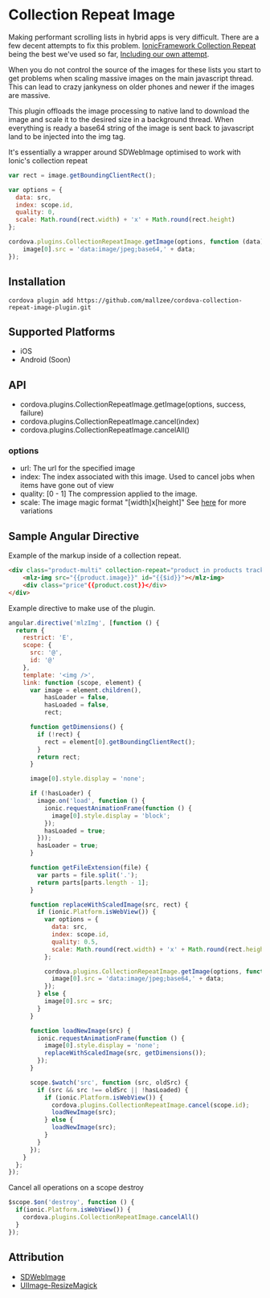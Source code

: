 # Collection Repeat Image

Making performant scrolling lists in hybrid apps is very difficult. There are a few decent attempts to fix this problem. [IonicFramework Collection Repeat](http://ionicframework.com/docs/api/directive/collectionRepeat/) being the best we've used so far, [Including our own attempt](https://github.com/mallzee/angular-ui-table-view). 

When you do not control the source of the images for these lists you start to get problems when scaling massive images on the main javascript thread. This can lead to crazy jankyness on older phones and newer if the images are massive. 

This plugin offloads the image processing to native land to download the image and scale it to the desired size in a background thread. When everything is ready a base64 string of the image is sent back to javascript land to be injected into the img tag.

It's essentially a wrapper around SDWebImage optimised to work with Ionic's collection repeat

```JavaScript
var rect = image.getBoundingClientRect();

var options = {
  data: src,
  index: scope.id,
  quality: 0,
  scale: Math.round(rect.width) + 'x' + Math.round(rect.height)
};

cordova.plugins.CollectionRepeatImage.getImage(options, function (data) {
    image[0].src = 'data:image/jpeg;base64,' + data;
});
```

## Installation

    cordova plugin add https://github.com/mallzee/cordova-collection-repeat-image-plugin.git

## Supported Platforms

- iOS
- Android (Soon)

## API

- cordova.plugins.CollectionRepeatImage.getImage(options, success, failure)
- cordova.plugins.CollectionRepeatImage.cancel(index)
- cordova.plugins.CollectionRepeatImage.cancelAll()

### options

- url: The url for the specified image
- index: The index associated with this image. Used to cancel jobs when items have gone out of view
- quality: [0 - 1] The compression applied to the image. 
- scale: The image magic format "[width]x[height]" See [here](https://github.com/mustangostang/UIImage-ResizeMagick) for more variations


## Sample Angular Directive

Example of the markup inside of a collection repeat.

```HTML
<div class="product-multi" collection-repeat="product in products track by product.id" collection-item-width="'50%'" collection-item-height="'50%'">
    <mlz-img src="{{product.image}}" id="{{$id}}"></mlz-img>
    <div class="price"{{product.cost}}</div>
</div>
```


Example directive to make use of the plugin.

```JavaScript
angular.directive('mlzImg', [function () {
  return {
    restrict: 'E',
    scope: {
      src: '@',
      id: '@'
    },
    template: '<img />',
    link: function (scope, element) {
      var image = element.children(),
          hasLoader = false,
          hasLoaded = false,
          rect;

      function getDimensions() {
        if (!rect) {
          rect = element[0].getBoundingClientRect();
        }
        return rect;
      }

      image[0].style.display = 'none';

      if (!hasLoader) {
        image.on('load', function () {
          ionic.requestAnimationFrame(function () {
            image[0].style.display = 'block';
          });
          hasLoaded = true;
        }));
        hasLoader = true;
      }

      function getFileExtension(file) {
        var parts = file.split('.');
        return parts[parts.length - 1];
      }

      function replaceWithScaledImage(src, rect) {
        if (ionic.Platform.isWebView()) {
          var options = {
            data: src,
            index: scope.id,
            quality: 0.5,
            scale: Math.round(rect.width) + 'x' + Math.round(rect.height)
          };

          cordova.plugins.CollectionRepeatImage.getImage(options, function (data) {
            image[0].src = 'data:image/jpeg;base64,' + data;
          });
        } else {
          image[0].src = src;
        }
      }

      function loadNewImage(src) {
        ionic.requestAnimationFrame(function () {
          image[0].style.display = 'none';
          replaceWithScaledImage(src, getDimensions());
        });
      }

      scope.$watch('src', function (src, oldSrc) {
        if (src && src !== oldSrc || !hasLoaded) {
          if (ionic.Platform.isWebView()) {
            cordova.plugins.CollectionRepeatImage.cancel(scope.id);
            loadNewImage(src);
          } else {
            loadNewImage(src);
          }
        }
      });
    }
  };
});
```

Cancel all operations on a scope destroy

```JavaScript
$scope.$on('destroy', function () {
  if(ionic.Platform.isWebView()) {
    cordova.plugins.CollectionRepeatImage.cancelAll()
  }
});
```

## Attribution

- [SDWebImage](https://github.com/rs/SDWebImage)
- [UIImage-ResizeMagick](https://github.com/mustangostang/UIImage-ResizeMagick)
